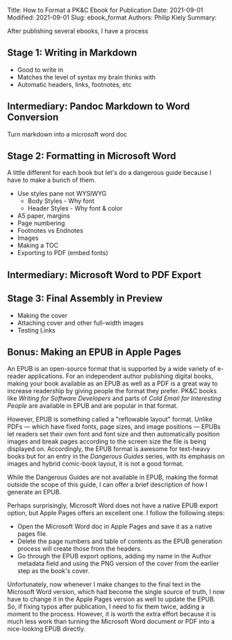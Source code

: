 Title: How to Format a PK&C Ebook for Publication
Date: 2021-09-01
Modified: 2021-09-01
Slug: ebook_format
Authors: Philip Kiely
Summary:

After publishing several ebooks, I have a process

## Stage 1: Writing in Markdown

* Good to write in
* Matches the level of syntax my brain thinks with
* Automatic headers, links, footnotes, etc

## Intermediary: Pandoc Markdown to Word Conversion

Turn markdown into a microsoft word doc

## Stage 2: Formatting in Microsoft Word

A little different for each book but let's do a dangerous guide because I have to make a bunch of them.

* Use styles pane not WYSIWYG
  * Body Styles - Why font
  * Header Styles - Why font & color
* A5 paper, margins
* Page numbering
* Footnotes vs Endnotes
* Images
* Making a TOC
* Exporting to PDF (embed fonts)

## Intermediary: Microsoft Word to PDF Export

## Stage 3: Final Assembly in Preview

* Making the cover
* Attaching cover and other full-width images
* Testing Links

## Bonus: Making an EPUB in Apple Pages

An EPUB is an open-source format that is supported by a wide variety of e-reader applications. For an independent author publishing digital books, making your book available as an EPUB as well as a PDF is a great way to increase readership by giving people the format they prefer. PK&C books like *Writing for Software Developers* and parts of *Cold Email for Interesting People* are available in EPUB and are popular in that format.

However, EPUB is something called a "reflowable layout" format. Unlike PDFs &mdash; which have fixed fonts, page sizes, and image positions &mdash; EPUBs let readers set their own font and font size and then automatically position images and break pages according to the screen size the file is being displayed on. Accordingly, the EPUB format is awesome for text-heavy books but for an entry in the *Dangerous Guides* series, with its emphasis on images and hybrid comic-book layout, it is not a good format.

While the Dangerous Guides are not available in EPUB, making the format outside the scope of this guide, I can offer a brief description of how I generate an EPUB.

Perhaps surprisingly, Microsoft Word does not have a native EPUB export option, but Apple Pages offers an excellent one. I follow the following steps:

* Open the Microsoft Word doc in Apple Pages and save it as a native pages file.
* Delete the page numbers and table of contents as the EPUB generation process will create those from the headers.
* Go through the EPUB export options, adding my name in the Author metadata field and using the PNG version of the cover from the earlier step as the book's cover.

Unfortunately, now whenever I make changes to the final text in the Microsoft Word version, which had become the single source of truth, I now have to change it in the Apple Pages version as well to update the EPUB. So, if fixing typos after publication, I need to fix them twice, adding a moment to the process. However, it is worth the extra effort because it is much less work than turning the Microsoft Word document or PDF into a nice-looking EPUB directly.
